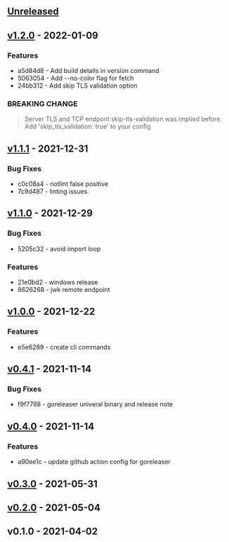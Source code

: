 <a name="unreleased"></a>
## [Unreleased]


<a name="v1.2.0"></a>
## [v1.2.0] - 2022-01-09
### Features
- a5d84d8 - Add build details in version command
- 5063054 - Add --no-color flag for fetch
- 24bb312 - Add skip TLS validation option

### BREAKING CHANGE


> Server TLS and TCP endpont skip-tls-validation
was implied before.
Add 'skip_tls_validation: true' to your config



<a name="v1.1.1"></a>
## [v1.1.1] - 2021-12-31
### Bug Fixes
- c0c08a4 - notlint false positive
- 7c9d487 - linting issues


<a name="v1.1.0"></a>
## [v1.1.0] - 2021-12-29
### Bug Fixes
- 5205c32 - avoid import loop

### Features
- 21e0bd2 - windows release
- 8626268 - jwk remote endpoint


<a name="v1.0.0"></a>
## [v1.0.0] - 2021-12-22
### Features
- e5e6289 - create cli commands


<a name="v0.4.1"></a>
## [v0.4.1] - 2021-11-14
### Bug Fixes
- f9f7788 - goreleaser univeral binary and release note


<a name="v0.4.0"></a>
## [v0.4.0] - 2021-11-14
### Features
- a90ee1c - update github action config for goreleaser


<a name="v0.3.0"></a>
## [v0.3.0] - 2021-05-31

<a name="v0.2.0"></a>
## [v0.2.0] - 2021-05-04

<a name="v0.1.0"></a>
## v0.1.0 - 2021-04-02

[Unreleased]: https://github.com/vdbulcke/cert-monitor/compare/v1.2.0...HEAD
[v1.2.0]: https://github.com/vdbulcke/cert-monitor/compare/v1.1.1...v1.2.0
[v1.1.1]: https://github.com/vdbulcke/cert-monitor/compare/v1.1.0...v1.1.1
[v1.1.0]: https://github.com/vdbulcke/cert-monitor/compare/v1.0.0...v1.1.0
[v1.0.0]: https://github.com/vdbulcke/cert-monitor/compare/v0.4.1...v1.0.0
[v0.4.1]: https://github.com/vdbulcke/cert-monitor/compare/v0.4.0...v0.4.1
[v0.4.0]: https://github.com/vdbulcke/cert-monitor/compare/v0.3.0...v0.4.0
[v0.3.0]: https://github.com/vdbulcke/cert-monitor/compare/v0.2.0...v0.3.0
[v0.2.0]: https://github.com/vdbulcke/cert-monitor/compare/v0.1.0...v0.2.0

